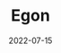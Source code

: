 ---
title: "Egon"
authors:
- Vincent Cavez
- Gustave Cortal
- Corentin Loubet
- Vénissia Kay
- Ignacio Baltazar Pérez Messina
date: "2022-07-15"

publication: "Université Paris-Saclay"

image: css/test1.png

links:
    website: http://hdl.handle.net/20.500.12708/153390
    video: https://youtu.be/2eCg7FHQp2I
---